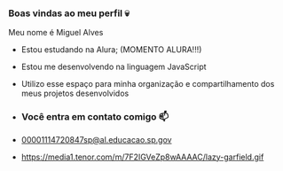 ### Boas vindas ao meu perfil 💀

Meu nome é Miguel Alves

- Estou estudando na Alura; (MOMENTO ALURA!!!)
- Estou me desenvolvendo na linguagem JavaScript
- Utilizo esse espaço para minha organização e compartilhamento dos meus projetos desenvolvidos

- ### Você entra em contato comigo 📫

- 00001114720847sp@al.educacao.sp.gov

- https://media1.tenor.com/m/7F2IGVeZp8wAAAAC/lazy-garfield.gif

